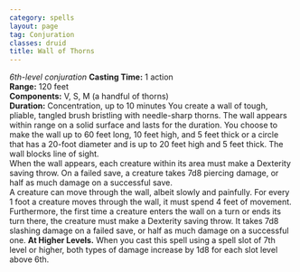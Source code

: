 ```yaml
---
category: spells
layout: page
tag: Conjuration
classes: druid
title: Wall of Thorns
---
```


_6th-level conjuration_ **Casting Time:** 1 action    
**Range:** 120 feet    
**Components:** V, S, M (a handful of thorns)    
**Duration:** Concentration, up to 10 minutes You create a wall of tough, pliable, tangled brush bristling with needle-sharp thorns. The wall appears within range on a solid surface and lasts for the duration. You choose to make the wall up to 60 feet long, 10 feet high, and 5 feet thick or a circle that has a 20-foot diameter and is up to 20 feet high and 5 feet thick. The wall blocks line of sight.    
When the wall appears, each creature within its area must make a Dexterity saving throw. On a failed save, a creature takes 7d8 piercing damage, or half as much damage on a successful save.    
A creature can move through the wall, albeit slowly and painfully. For every 1 foot a creature moves through the wall, it must spend 4 feet of movement. Furthermore, the first time a creature enters the wall on a turn or ends its turn there, the creature must make a Dexterity saving throw. It takes 7d8 slashing damage on a failed save, or half as much damage on a successful one. **At Higher Levels.** When you cast this spell using a spell slot of 7th level or higher, both types of damage increase by 1d8 for each slot level above 6th.
